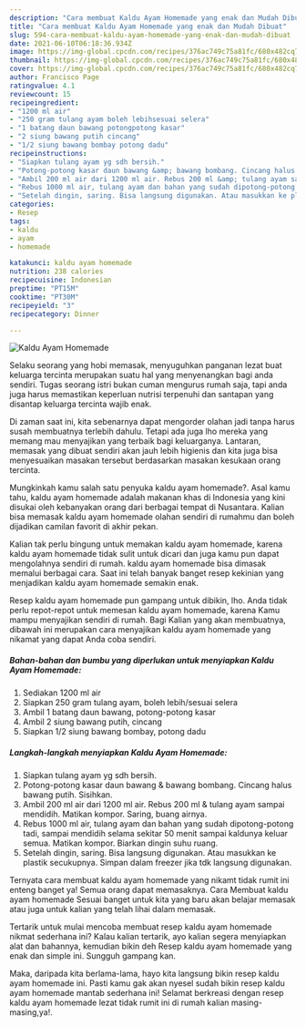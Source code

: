 ```yaml
---
description: "Cara membuat Kaldu Ayam Homemade yang enak dan Mudah Dibuat"
title: "Cara membuat Kaldu Ayam Homemade yang enak dan Mudah Dibuat"
slug: 594-cara-membuat-kaldu-ayam-homemade-yang-enak-dan-mudah-dibuat
date: 2021-06-10T06:18:36.934Z
image: https://img-global.cpcdn.com/recipes/376ac749c75a81fc/680x482cq70/kaldu-ayam-homemade-foto-resep-utama.jpg
thumbnail: https://img-global.cpcdn.com/recipes/376ac749c75a81fc/680x482cq70/kaldu-ayam-homemade-foto-resep-utama.jpg
cover: https://img-global.cpcdn.com/recipes/376ac749c75a81fc/680x482cq70/kaldu-ayam-homemade-foto-resep-utama.jpg
author: Francisco Page
ratingvalue: 4.1
reviewcount: 15
recipeingredient:
- "1200 ml air"
- "250 gram tulang ayam boleh lebihsesuai selera"
- "1 batang daun bawang potongpotong kasar"
- "2 siung bawang putih cincang"
- "1/2 siung bawang bombay potong dadu"
recipeinstructions:
- "Siapkan tulang ayam yg sdh bersih."
- "Potong-potong kasar daun bawang &amp; bawang bombang. Cincang halus bawang putih. Sisihkan."
- "Ambil 200 ml air dari 1200 ml air. Rebus 200 ml &amp; tulang ayam sampai mendidih. Matikan kompor. Saring, buang airnya."
- "Rebus 1000 ml air, tulang ayam dan bahan yang sudah dipotong-potong tadi, sampai mendidih selama sekitar 50 menit sampai kaldunya keluar semua. Matikan kompor. Biarkan dingin suhu ruang."
- "Setelah dingin, saring. Bisa langsung digunakan. Atau masukkan ke plastik secukupnya. Simpan dalam freezer jika tdk langsung digunakan."
categories:
- Resep
tags:
- kaldu
- ayam
- homemade

katakunci: kaldu ayam homemade 
nutrition: 238 calories
recipecuisine: Indonesian
preptime: "PT15M"
cooktime: "PT30M"
recipeyield: "3"
recipecategory: Dinner

---
```



![Kaldu Ayam Homemade](https://img-global.cpcdn.com/recipes/376ac749c75a81fc/680x482cq70/kaldu-ayam-homemade-foto-resep-utama.jpg)

Selaku seorang yang hobi memasak, menyuguhkan panganan lezat buat keluarga tercinta merupakan suatu hal yang menyenangkan bagi anda sendiri. Tugas seorang istri bukan cuman mengurus rumah saja, tapi anda juga harus memastikan keperluan nutrisi terpenuhi dan santapan yang disantap keluarga tercinta wajib enak.

Di zaman  saat ini, kita sebenarnya dapat mengorder olahan jadi tanpa harus susah membuatnya terlebih dahulu. Tetapi ada juga lho mereka yang memang mau menyajikan yang terbaik bagi keluarganya. Lantaran, memasak yang dibuat sendiri akan jauh lebih higienis dan kita juga bisa menyesuaikan masakan tersebut berdasarkan masakan kesukaan orang tercinta. 



Mungkinkah kamu salah satu penyuka kaldu ayam homemade?. Asal kamu tahu, kaldu ayam homemade adalah makanan khas di Indonesia yang kini disukai oleh kebanyakan orang dari berbagai tempat di Nusantara. Kalian bisa memasak kaldu ayam homemade olahan sendiri di rumahmu dan boleh dijadikan camilan favorit di akhir pekan.

Kalian tak perlu bingung untuk memakan kaldu ayam homemade, karena kaldu ayam homemade tidak sulit untuk dicari dan juga kamu pun dapat mengolahnya sendiri di rumah. kaldu ayam homemade bisa dimasak memalui berbagai cara. Saat ini telah banyak banget resep kekinian yang menjadikan kaldu ayam homemade semakin enak.

Resep kaldu ayam homemade pun gampang untuk dibikin, lho. Anda tidak perlu repot-repot untuk memesan kaldu ayam homemade, karena Kamu mampu menyajikan sendiri di rumah. Bagi Kalian yang akan membuatnya, dibawah ini merupakan cara menyajikan kaldu ayam homemade yang nikamat yang dapat Anda coba sendiri.

<!--inarticleads1-->

##### Bahan-bahan dan bumbu yang diperlukan untuk menyiapkan Kaldu Ayam Homemade:

1. Sediakan 1200 ml air
1. Siapkan 250 gram tulang ayam, boleh lebih/sesuai selera
1. Ambil 1 batang daun bawang, potong-potong kasar
1. Ambil 2 siung bawang putih, cincang
1. Siapkan 1/2 siung bawang bombay, potong dadu




<!--inarticleads2-->

##### Langkah-langkah menyiapkan Kaldu Ayam Homemade:

1. Siapkan tulang ayam yg sdh bersih.
1. Potong-potong kasar daun bawang &amp; bawang bombang. Cincang halus bawang putih. Sisihkan.
1. Ambil 200 ml air dari 1200 ml air. Rebus 200 ml &amp; tulang ayam sampai mendidih. Matikan kompor. Saring, buang airnya.
1. Rebus 1000 ml air, tulang ayam dan bahan yang sudah dipotong-potong tadi, sampai mendidih selama sekitar 50 menit sampai kaldunya keluar semua. Matikan kompor. Biarkan dingin suhu ruang.
1. Setelah dingin, saring. Bisa langsung digunakan. Atau masukkan ke plastik secukupnya. Simpan dalam freezer jika tdk langsung digunakan.




Ternyata cara membuat kaldu ayam homemade yang nikamt tidak rumit ini enteng banget ya! Semua orang dapat memasaknya. Cara Membuat kaldu ayam homemade Sesuai banget untuk kita yang baru akan belajar memasak atau juga untuk kalian yang telah lihai dalam memasak.

Tertarik untuk mulai mencoba membuat resep kaldu ayam homemade nikmat sederhana ini? Kalau kalian tertarik, ayo kalian segera menyiapkan alat dan bahannya, kemudian bikin deh Resep kaldu ayam homemade yang enak dan simple ini. Sungguh gampang kan. 

Maka, daripada kita berlama-lama, hayo kita langsung bikin resep kaldu ayam homemade ini. Pasti kamu gak akan nyesel sudah bikin resep kaldu ayam homemade mantab sederhana ini! Selamat berkreasi dengan resep kaldu ayam homemade lezat tidak rumit ini di rumah kalian masing-masing,ya!.

